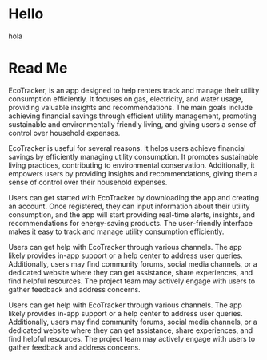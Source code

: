 # Hello

hola


# Read Me

EcoTracker, is an app designed to help renters track and manage their utility consumption efficiently. It focuses on gas, electricity, and water usage, providing valuable insights and recommendations. The main goals include achieving financial savings through efficient utility management, promoting sustainable and environmentally friendly living, and giving users a sense of control over household expenses.

EcoTracker is useful for several reasons. It helps users achieve financial savings by efficiently managing utility consumption. It promotes sustainable living practices, contributing to environmental conservation. Additionally, it empowers users by providing insights and recommendations, giving them a sense of control over their household expenses.

Users can get started with EcoTracker by downloading the app and creating an account. Once registered, they can input information about their utility consumption, and the app will start providing real-time alerts, insights, and recommendations for energy-saving products. The user-friendly interface makes it easy to track and manage utility consumption efficiently.

Users can get help with EcoTracker through various channels. The app likely provides in-app support or a help center to address user queries. Additionally, users may find community forums, social media channels, or a dedicated website where they can get assistance, share experiences, and find helpful resources. The project team may actively engage with users to gather feedback and address concerns.

Users can get help with EcoTracker through various channels. The app likely provides in-app support or a help center to address user queries. Additionally, users may find community forums, social media channels, or a dedicated website where they can get assistance, share experiences, and find helpful resources. The project team may actively engage with users to gather feedback and address concerns.
